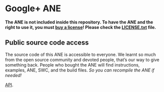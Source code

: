 Google+ ANE
===========

**The ANE is not included inside this repository. To have the ANE and the right to use it, you must [buy a license](https://gumroad.com/l/GooglePlus-ANE)! Please check the [LICENSE.txt](LICENSE.txt) file.**  

Public source code access
-------------------------
The source code of this ANE is accessible to everyone. We learnt so much from the open source community and devoted people, that’s our way to give something back. People who bought the ANE will find instructions, examples, ANE, SWC, and the build files. *So you can recompile the ANE if needed!*

[API](http://davikingcode.com/dl-products/GooglePlus-ANE/docs/index.html).
